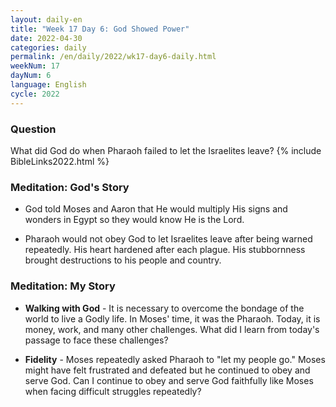 ```yaml
---
layout: daily-en
title: "Week 17 Day 6: God Showed Power"
date: 2022-04-30
categories: daily
permalink: /en/daily/2022/wk17-day6-daily.html
weekNum: 17
dayNum: 6
language: English
cycle: 2022
---
```

### Question     
What did God do when Pharaoh failed to let the Israelites leave?
{% include BibleLinks2022.html %} 

### Meditation: God's Story   
+ God told Moses and Aaron that He would multiply His signs and wonders in Egypt so they would know He is the Lord. 

+ Pharaoh would not obey God to let Israelites leave after being warned repeatedly. His heart hardened after each plague. His stubbornness brought destructions to his people and country. 

### Meditation: My Story   
+ **Walking with God** - It is necessary to overcome the bondage of the world to live a Godly life. In Moses' time, it was the Pharaoh. Today, it is money, work, and many other challenges. What did I learn from today's passage to face these challenges? 

+ **Fidelity** - Moses repeatedly asked Pharaoh to "let my people go." Moses might have felt frustrated and defeated but he continued to obey and serve God. Can I continue to obey and serve God faithfully like Moses when facing difficult struggles repeatedly? 

